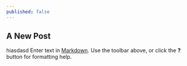 ```yaml
---
published: false
---
```

## A New Post
hiasdasd
Enter text in [Markdown](http://daringfireball.net/projects/markdown/). Use the toolbar above, or click the **?** button for formatting help.
